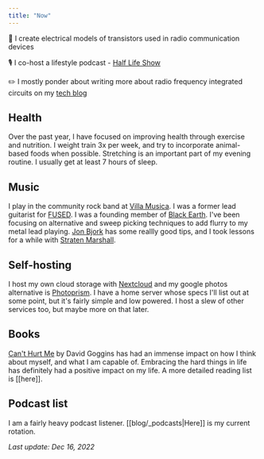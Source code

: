 ```yaml
---
title: "Now"
---
```


📶 I create electrical models of transistors used in radio communication devices

🎙️ I co-host a lifestyle podcast - [Half Life Show](https://www.halflife.show)

✏️ I mostly ponder about writing more about radio frequency integrated circuits on my [tech blog](https://rfic.io)

## Health

Over the past year, I have focused on improving health through exercise and nutrition. I weight train 3x per week, and try to incorporate animal-based foods when possible. Stretching is an important part of my evening routine. I usually get at least 7 hours of sleep.

## Music

I play in the community rock band at [Villa Musica](https://villamusica.org/product/adultrock). I was a former lead guitarist for [FUSED](https://www.reverbnation.com/fused). I was a founding member of [Black Earth](https://blackearth.in). I've been focusing on alternative and sweep picking techniques to add flurry to my metal lead playing. [Jon Bjork](https://www.jonbjorkmusic.com) has some reallly good tips, and I took lessons for a while with [Straten Marshall](https://www.instagram.com/stratenmarshall).

## Self-hosting

I host my own cloud storage with [Nextcloud](https://nextcloud.com) and my google photos alternative is [Photoprism](https://photoprism.app). I have a home server whose specs I'll list out at some point, but it's fairly simple and low powered. I host a slew of other services too, but maybe more on that later.

## Books

[Can't Hurt Me](https://www.amazon.com/Cant-Hurt-Me-David-Goggins-audiobook/dp/B07KKP62FW) by David Goggins has had an immense impact on how I think about myself, and what I am capable of. Embracing the hard things in life has definitely had a positive impact on my life. A more detailed reading list is [[here]].

## Podcast list

I am a fairly heavy podcast listener. [[blog/_podcasts|Here]] is my current rotation.



*Last update: Dec 16, 2022*